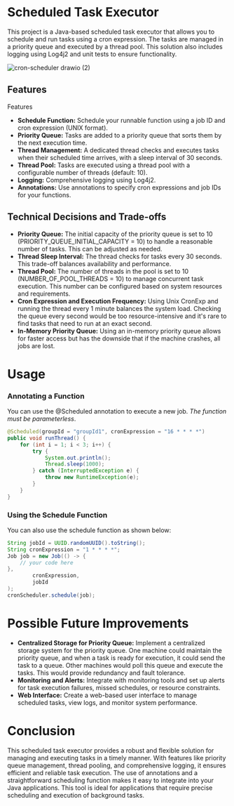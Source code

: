 # Scheduled Task Executor

This project is a Java-based scheduled task executor that allows you to schedule and run tasks using a cron expression. The tasks are managed in a priority queue and executed by a thread pool. This solution also includes logging using Log4j2 and unit tests to ensure functionality.

![cron-scheduler drawio (2)](https://github.com/user-attachments/assets/8774ac02-79b5-4f38-b376-66d012f5eac9)

## Features

Features
- **Schedule Function:** Schedule your runnable function using a job ID and cron expression (UNIX format).
- **Priority Queue:** Tasks are added to a priority queue that sorts them by the next execution time.
- **Thread Management:** A dedicated thread checks and executes tasks when their scheduled time arrives, with a sleep interval of 30 seconds.
- **Thread Pool:** Tasks are executed using a thread pool with a configurable number of threads (default: 10).
- **Logging:** Comprehensive logging using Log4j2.
- **Annotations:** Use annotations to specify cron expressions and job IDs for your functions.

## Technical Decisions and Trade-offs

- **Priority Queue:** The initial capacity of the priority queue is set to 10 (PRIORITY_QUEUE_INITIAL_CAPACITY = 10) to handle a reasonable number of tasks. This can be adjusted as needed.
- **Thread Sleep Interval:** The thread checks for tasks every 30 seconds. This trade-off balances availability and performance.
- **Thread Pool:** The number of threads in the pool is set to 10 (NUMBER_OF_POOL_THREADS = 10) to manage concurrent task execution. This number can be configured based on system resources and requirements.
- **Cron Expression and Execution Frequency:** Using Unix CronExp and running the thread every 1 minute balances the system load. Checking the queue every second would be too resource-intensive and it's rare to find tasks that need to run at an exact second.
- **In-Memory Priority Queue:** Using an in-memory priority queue allows for faster access but has the downside that if the machine crashes, all jobs are lost.

# Usage

### Annotating a Function <br/>
You can use the @Scheduled annotation to execute a new job. *The function must be parameterless*.

```java
@Scheduled(groupId = "groupId1", cronExpression = "16 * * * *")
public void runThread() {
    for (int i = 1; i < 3; i++) {
        try {
            System.out.println();
            Thread.sleep(1000);
        } catch (InterruptedException e) {
            throw new RuntimeException(e);
        }
    }
}
```
### Using the Schedule Function <br/>
You can also use the schedule function as shown below:

```java
String jobId = UUID.randomUUID().toString();
String cronExpression = "1 * * * *";
Job job = new Job(() -> {
    // your code here
},
        cronExpression,
        jobId
);
cronScheduler.schedule(job);
```

# Possible Future Improvements

- **Centralized Storage for Priority Queue:** Implement a centralized storage system for the priority queue. One machine could maintain the priority queue, and when a task is ready for execution, it could send the task to a queue. Other machines would poll this queue and execute the tasks. This would provide redundancy and fault tolerance.
- **Monitoring and Alerts:** Integrate with monitoring tools and set up alerts for task execution failures, missed schedules, or resource constraints.
- **Web Interface:** Create a web-based user interface to manage scheduled tasks, view logs, and monitor system performance.

# Conclusion
This scheduled task executor provides a robust and flexible solution for managing and executing tasks in a timely manner. With features like priority queue management, thread pooling, and comprehensive logging, it ensures efficient and reliable task execution. The use of annotations and a straightforward scheduling function makes it easy to integrate into your Java applications. This tool is ideal for applications that require precise scheduling and execution of background tasks.
